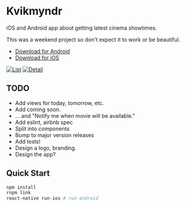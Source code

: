 Kvikmyndr
====

iOS and Android app about getting latest cinema showtimes.

This was a weekend project so don't expect it to work or be beautiful.

 - [Download for Android](https://github.com/birkir/kvikmyndr-app/releases/download/0.0.1/app-release.apk)
 - [Download for iOS](https://github.com/birkir/kvikmyndr-app/releases/download/0.0.1/Kvikmyndr.app.zip)

[![List](http://i.imgur.com/knojrWDb.jpg)](http://i.imgur.com/knojrWD.jpg) [![Detail](http://i.imgur.com/4ymnDtPb.jpg)](http://i.imgur.com/4ymnDtP.jpg)

TODO
----------
 - Add views for today, tomorrow, etc.
 - Add coming soon.
 - ... and "Notify me when movie will be available."
 - Add eslint, airbnb spec
 - Split into components
 - Bump to major version releases
 - Add tests!
 - Design a logo, branding.
 - Design the app?

Quick Start
----------
```bash
npm install
rnpm link
react-native run-ios # run-android
```
